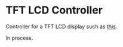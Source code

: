 # TFT LCD Controller

Controller for a TFT LCD display such as [this](https://www.adafruit.com/product/1480).

In process.

